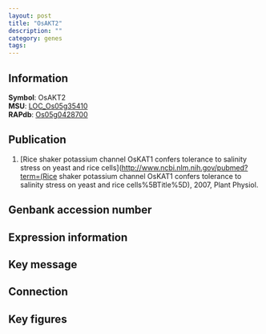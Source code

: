 ```yaml
---
layout: post
title: "OsAKT2"
description: ""
category: genes
tags: 
---
```


## Information
__Symbol__: OsAKT2  
__MSU__: [LOC_Os05g35410](http://rice.plantbiology.msu.edu/cgi-bin/ORF_infopage.cgi?orf=LOC_Os05g35410)  
__RAPdb__: [Os05g0428700](http://rapdb.dna.affrc.go.jp/viewer/gbrowse_details/irgsp1?name=Os05g0428700)  

## Publication
1. [Rice shaker potassium channel OsKAT1 confers tolerance to salinity stress on yeast and rice cells](http://www.ncbi.nlm.nih.gov/pubmed?term=(Rice shaker potassium channel OsKAT1 confers tolerance to salinity stress on yeast and rice cells%5BTitle%5D), 2007, Plant Physiol.

## Genbank accession number

## Expression information

## Key message

## Connection

## Key figures


